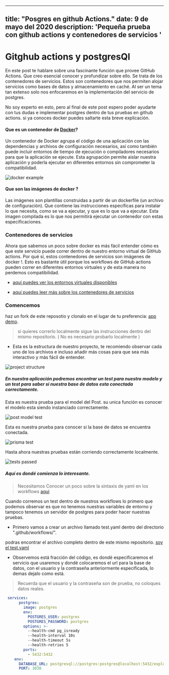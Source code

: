 
---
title: "Posgres en github Actions."
date: 9 de mayo del 2020
description: 'Pequeña prueba con github actions y contenedores de servicios '
---

# Gitghub actions y postgresQl


En este post te hablare sobre una fascinante función que provee GitHub Actions. Que creo esencial conocer y profundizar sobre ello. Se trata de los contenedores de servicios. Estos son contenedores que nos permiten alojar servicios como bases de datos y almacenamiento en caché. Al ser un tema tan extenso solo nos enfocaremos en la implementación del servicio de postgres.

No soy experto en esto, pero al final de este post espero poder ayudarte con tus dudas e implementar postgres dentro de tus pruebas en github actions. si ya conoces docker puedes saltarte esta breve explicación.

#### Que es un contenedor de [Docker](https://www.docker.com/)? 

Un contenedor de Docker agrupa el código de una aplicación con las dependencias y archivos de configuración necesarios, así como también puede incluir entornos de tiempo de ejecución o compiladores necesarios para que la aplicación se ejecute. Esta agrupación permite aislar nuestra aplicación y poderla ejecutar en diferentes entornos sin comprometer la compatibilidad.

![docker example]( https://i.imgur.com/9jYW7FY.png ) 

#### Que son las imágenes de docker ?

Las imágenes son plantillas construidas a partir de un dockerfile (un archivo de configuración). Que contiene las instrucciones específicas para instalar lo que necesita, como se va a ejecutar, y que es lo que va a ejecutar. Esta imagen compilada es lo que nos permitirá ejecutar un contenedor con estas especificaciones.

### Contenedores de servicios

Ahora que sabemos un poco sobre docker es más fácil entender cómo es que este servicio puede correr dentro de nuestro entorno virtual de GitHub actions. Por qué sí, estos contenedores de servicios son imágenes de docker !. Esto es bastante útil porque los workflows de GitHub actions pueden correr en diferentes entornos virtuales y de esta manera no perdemos compatibilidad. 

- [aquí puedes ver los entornos virtuales disponibles](https://github.com/actions/virtual-environments)

- [aquí puedes leer más sobre los contenedores de servicios](https://docs.github.com/es/actions/using-containerized-services/about-service-containers)

### Comencemos

haz un fork de este reposotio y clonalo en el lugar de tu preferencia: [app demo](https://github.com/MauroMontan/postgres-gh-actions-demo).

> si quieres correrlo localmente sigue las instrucciones dentro del mismo repositorio. ( No es necesario probarlo localmente )


- Esta es la estructura de nuestro proyecto, te recomiendo observar cada uno de los archivos e incluso añadir más cosas para que sea más interactivo y más fácil de entender.

![project structure](https://i.imgur.com/tdtW5K3.png)


##### En nuestra aplicación podremos encontrar un test para nuestro modelo y un test para saber si nuestra base de datos esta conectada correctamente.

Esta es nuestra prueba para el model del Post. su unica función es conocer el modelo esta siendo instanciado correctamente.

![post model test](https://i.imgur.com/hAFdBT5.png) 

Esta es nuestra prueba para conocer si la base de datos se encuentra conectada. 

![prisma test](https://i.imgur.com/Iw6wmAy.png) 


Hasta ahora nuestras pruebas están corriendo correctamente localmente.

![tests passed](https://i.imgur.com/7PNaLjY.png) 



##### Aquí es dondé comienza lo interesante.


> Necesitamos Conocer un poco sobre la sintaxis de yaml en los workflows [aquí](https://docs.github.com/en/actions/using-workflows/workflow-syntax-for-github-actions) 


Cuando corremos un test dentro de nuestros workflows lo primero que podemos observar es que no tenemos nuestras variables de entorno y tampoco tenemos un servidor de postgres para poder hacer nuestras pruebas.

- Primero vamos a crear un archivo llamado test.yaml dentro del directorio ".github/workflows/". 

podras encontrar el archivo completo dentro de este mismo repositorio.
[soy el test.yaml](https://github.com/MauroMontan/postgres-gh-actions-demo/blob/main/.github/workflows/test.yaml) 

- Observemos está fracción del código, es dondé especificaremos el servicio que usaremos y dondé colocaremos el url para la base de datos, con el usuario y la contraseña anteriormente especificada, lo demas dejalo como está.

> Recuerda que el usuario y la contraseña son de prueba, no coloques datos reales. 
```yaml
 services:
      postgres:
        image: postgres
        env:
          POSTGRES_USER: postgres
          POSTGRES_PASSWORD: postgres
        options: >-
          --health-cmd pg_isready
          --health-interval 10s
          --health-timeout 5s
          --health-retries 5
        ports:
          - 5432:5432
    env:
      DATABASE_URL: postgresql://postgres:postgres@localhost:5432/explorers_api?schema=public
      PORT: 3030
```


